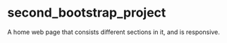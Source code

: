 # second_bootstrap_project
A home web page that consists different sections in it, and is responsive.
